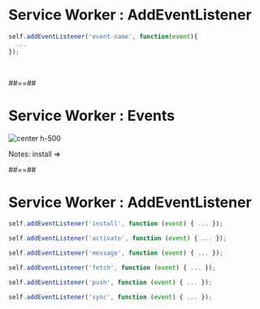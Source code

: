 <!-- .slide: class="with-code" -->

# Service Worker : AddEventListener

```javascript
self.addEventListener('event-name', function(event){
  ...
});
```

<!-- .element: class="big-code" -->

<br>

##==##

# Service Worker : Events

![center h-500](./assets/images/events_sw.png)

Notes:
install =>

##==##

<!-- .slide: class="with-code" -->

# Service Worker : AddEventListener

```javascript
self.addEventListener('install', function (event) { ... });
```

<!-- .element: class="big-code" -->

```javascript
self.addEventListener('activate', function (event) { ... });
```

<!-- .element: class="big-code" -->

```javascript
self.addEventListener('message', function (event) { ... });
```

<!-- .element: class="big-code" -->

```javascript
self.addEventListener('fetch', function (event) { ... });
```

<!-- .element: class="big-code" -->

```javascript
self.addEventListener('push', function (event) { ... });
```

<!-- .element: class="big-code" -->

```javascript
self.addEventListener('sync', function (event) { ... });
```

<!-- .element: class="big-code" -->
